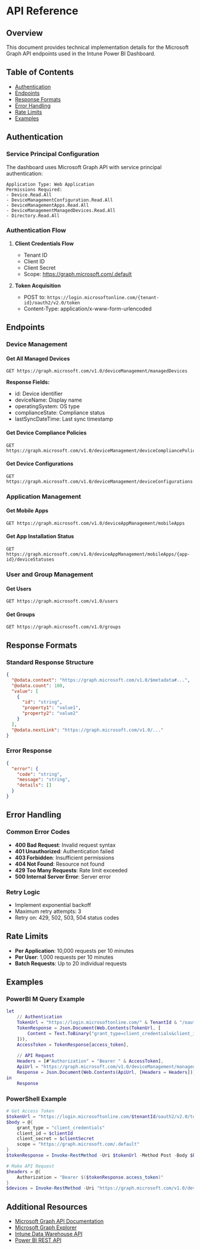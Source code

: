# API Reference

## Overview

This document provides technical implementation details for the Microsoft Graph API endpoints used in the Intune Power BI Dashboard.

## Table of Contents

- [Authentication](#authentication)
- [Endpoints](#endpoints)
- [Response Formats](#response-formats)
- [Error Handling](#error-handling)
- [Rate Limits](#rate-limits)
- [Examples](#examples)

## Authentication

### Service Principal Configuration

The dashboard uses Microsoft Graph API with service principal authentication:

```
Application Type: Web Application
Permissions Required:
- Device.Read.All
- DeviceManagementConfiguration.Read.All
- DeviceManagementApps.Read.All
- DeviceManagementManagedDevices.Read.All
- Directory.Read.All
```

### Authentication Flow

1. **Client Credentials Flow**
   - Tenant ID
   - Client ID
   - Client Secret
   - Scope: https://graph.microsoft.com/.default

2. **Token Acquisition**
   - POST to: `https://login.microsoftonline.com/{tenant-id}/oauth2/v2.0/token`
   - Content-Type: application/x-www-form-urlencoded

## Endpoints

### Device Management

#### Get All Managed Devices
```
GET https://graph.microsoft.com/v1.0/deviceManagement/managedDevices
```

**Response Fields:**
- id: Device identifier
- deviceName: Display name
- operatingSystem: OS type
- complianceState: Compliance status
- lastSyncDateTime: Last sync timestamp

#### Get Device Compliance Policies
```
GET https://graph.microsoft.com/v1.0/deviceManagement/deviceCompliancePolicies
```

#### Get Device Configurations
```
GET https://graph.microsoft.com/v1.0/deviceManagement/deviceConfigurations
```

### Application Management

#### Get Mobile Apps
```
GET https://graph.microsoft.com/v1.0/deviceAppManagement/mobileApps
```

#### Get App Installation Status
```
GET https://graph.microsoft.com/v1.0/deviceAppManagement/mobileApps/{app-id}/deviceStatuses
```

### User and Group Management

#### Get Users
```
GET https://graph.microsoft.com/v1.0/users
```

#### Get Groups
```
GET https://graph.microsoft.com/v1.0/groups
```

## Response Formats

### Standard Response Structure
```json
{
  "@odata.context": "https://graph.microsoft.com/v1.0/$metadata#...",
  "@odata.count": 100,
  "value": [
    {
      "id": "string",
      "property1": "value1",
      "property2": "value2"
    }
  ],
  "@odata.nextLink": "https://graph.microsoft.com/v1.0/..."
}
```

### Error Response
```json
{
  "error": {
    "code": "string",
    "message": "string",
    "details": []
  }
}
```

## Error Handling

### Common Error Codes

- **400 Bad Request**: Invalid request syntax
- **401 Unauthorized**: Authentication failed
- **403 Forbidden**: Insufficient permissions
- **404 Not Found**: Resource not found
- **429 Too Many Requests**: Rate limit exceeded
- **500 Internal Server Error**: Server error

### Retry Logic

- Implement exponential backoff
- Maximum retry attempts: 3
- Retry on: 429, 502, 503, 504 status codes

## Rate Limits

- **Per Application**: 10,000 requests per 10 minutes
- **Per User**: 1,000 requests per 10 minutes
- **Batch Requests**: Up to 20 individual requests

## Examples

### PowerBI M Query Example
```m
let
    // Authentication
    TokenUrl = "https://login.microsoftonline.com/" & TenantId & "/oauth2/v2.0/token",
    TokenResponse = Json.Document(Web.Contents(TokenUrl, [
        Content = Text.ToBinary("grant_type=client_credentials&client_id=" & ClientId & "&client_secret=" & ClientSecret & "&scope=https://graph.microsoft.com/.default")
    ])),
    AccessToken = TokenResponse[access_token],
    
    // API Request
    Headers = [#"Authorization" = "Bearer " & AccessToken],
    ApiUrl = "https://graph.microsoft.com/v1.0/deviceManagement/managedDevices",
    Response = Json.Document(Web.Contents(ApiUrl, [Headers = Headers]))
in
    Response
```

### PowerShell Example
```powershell
# Get Access Token
$tokenUrl = "https://login.microsoftonline.com/$tenantId/oauth2/v2.0/token"
$body = @{
    grant_type = "client_credentials"
    client_id = $clientId
    client_secret = $clientSecret
    scope = "https://graph.microsoft.com/.default"
}
$tokenResponse = Invoke-RestMethod -Uri $tokenUrl -Method Post -Body $body

# Make API Request
$headers = @{
    Authorization = "Bearer $($tokenResponse.access_token)"
}
$devices = Invoke-RestMethod -Uri "https://graph.microsoft.com/v1.0/deviceManagement/managedDevices" -Headers $headers
```

## Additional Resources

- [Microsoft Graph API Documentation](https://docs.microsoft.com/en-us/graph/)
- [Microsoft Graph Explorer](https://developer.microsoft.com/en-us/graph/graph-explorer)
- [Intune Data Warehouse API](https://docs.microsoft.com/en-us/mem/intune/developer/reports-nav-intune-data-warehouse)
- [Power BI REST API](https://docs.microsoft.com/en-us/rest/api/power-bi/)
